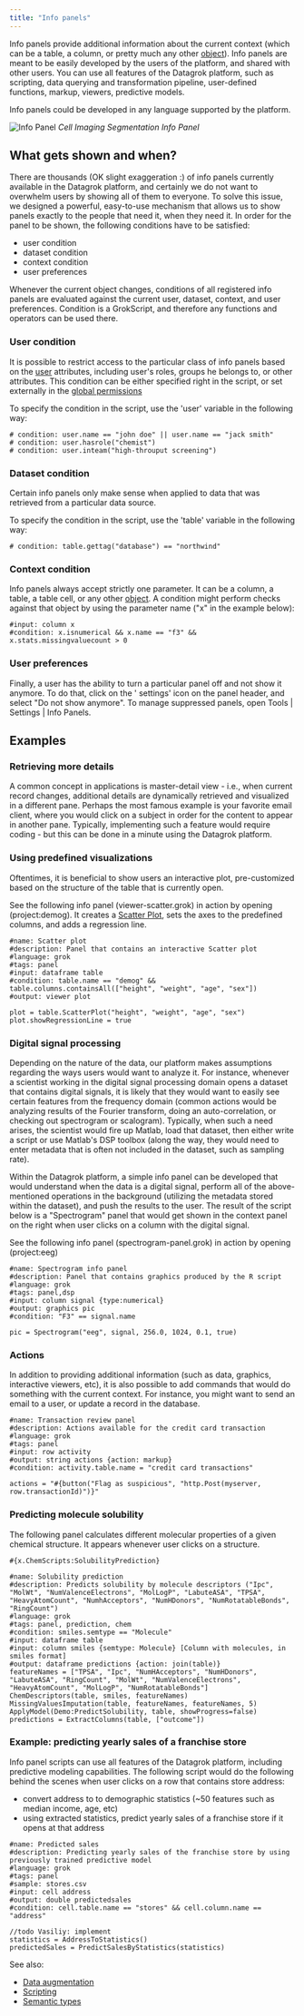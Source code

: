 ```yaml
---
title: "Info panels"
---
```


Info panels provide additional information about the current context (which can be a table, a column, or pretty much any
other [object](../concepts/objects.md)). Info panels are meant to be easily developed by the users of the platform, and
shared with other users. You can use all features of the Datagrok platform, such as scripting, data querying and
transformation pipeline, user-defined functions, markup, viewers, predictive models.

Info panels could be developed in any language supported by the platform.

![Info Panel](cell-imaging-segmentation.png "Cell Imaging Segmentation")
*Cell Imaging Segmentation Info Panel*

## What gets shown and when?

There are thousands (OK slight exaggeration :) of info panels currently available in the Datagrok platform, and
certainly we do not want to overwhelm users by showing all of them to everyone. To solve this issue, we designed a
powerful, easy-to-use mechanism that allows us to show panels exactly to the people that need it, when they need it. In
order for the panel to be shown, the following conditions have to be satisfied:

* user condition
* dataset condition
* context condition
* user preferences

Whenever the current object changes, conditions of all registered info panels are evaluated against the current user,
dataset, context, and user preferences. Condition is a GrokScript, and therefore any functions and operators can be used
there.

### User condition

It is possible to restrict access to the particular class of info panels based on the [user](../govern/user.md)
attributes, including user's roles, groups he belongs to, or other attributes. This condition can be either specified
right in the script, or set externally in the [global permissions](../govern/global-permissions.md)

To specify the condition in the script, use the 'user' variable in the following way:

```
# condition: user.name == "john doe" || user.name == "jack smith"
# condition: user.hasrole("chemist")
# condition: user.inteam("high-throuput screening")
```

### Dataset condition

Certain info panels only make sense when applied to data that was retrieved from a particular data source.

To specify the condition in the script, use the 'table' variable in the following way:

```
# condition: table.gettag("database") == "northwind"
```

### Context condition

Info panels always accept strictly one parameter. It can be a column, a table, a table cell, or any
other [object](../concepts/objects.md). A condition might perform checks against that object by using the parameter
name ("x" in the example below):

```
#input: column x
#condition: x.isnumerical && x.name == "f3" && x.stats.missingvaluecount > 0
```

### User preferences

Finally, a user has the ability to turn a particular panel off and not show it anymore. To do that, click on the '
settings' icon on the panel header, and select "Do not show anymore". To manage suppressed panels, open Tools | Settings
| Info Panels.

## Examples

### Retrieving more details

A common concept in applications is master-detail view - i.e., when current record changes, additional details are
dynamically retrieved and visualized in a different pane. Perhaps the most famous example is your favorite email client,
where you would click on a subject in order for the content to appear in another pane. Typically, implementing such a
feature would require coding - but this can be done in a minute using the Datagrok platform.

### Using predefined visualizations

Oftentimes, it is beneficial to show users an interactive plot, pre-customized based on the structure of the table that
is currently open.

See the following info panel (viewer-scatter.grok) in action by opening (project:demog). It creates
a [Scatter Plot](../visualize/viewers/scatter-plot.md), sets the axes to the predefined columns, and adds a regression
line.

```
#name: Scatter plot
#description: Panel that contains an interactive Scatter plot
#language: grok
#tags: panel
#input: dataframe table
#condition: table.name == "demog" && table.columns.containsAll(["height", "weight", "age", "sex"])
#output: viewer plot

plot = table.ScatterPlot("height", "weight", "age", "sex")
plot.showRegressionLine = true
```

### Digital signal processing

Depending on the nature of the data, our platform makes assumptions regarding the ways users would want to analyze it.
For instance, whenever a scientist working in the digital signal processing domain opens a dataset that contains digital
signals, it is likely that they would want to easily see certain features from the frequency domain
(common actions would be analyzing results of the Fourier transform, doing an auto-correlation, or checking out
spectrogram or scalogram). Typically, when such a need arises, the scientist would fire up Matlab, load that dataset,
then either write a script or use Matlab's DSP toolbox (along the way, they would need to enter metadata that is often
not included in the dataset, such as sampling rate).

Within the Datagrok platform, a simple info panel can be developed that would understand when the data is a digital
signal, perform all of the above-mentioned operations in the background (utilizing the metadata stored within the
dataset), and push the results to the user. The result of the script below is a "Spectrogram" panel that would get shown
in the context panel on the right when user clicks on a column with the digital signal.

See the following info panel (spectrogram-panel.grok) in action by opening (project:eeg)

```
#name: Spectrogram info panel
#description: Panel that contains graphics produced by the R script
#language: grok
#tags: panel,dsp
#input: column signal {type:numerical}
#output: graphics pic
#condition: "F3" == signal.name

pic = Spectrogram("eeg", signal, 256.0, 1024, 0.1, true)
```

### Actions

In addition to providing additional information (such as data, graphics, interactive viewers, etc), it is also possible
to add commands that would do something with the current context. For instance, you might want to send an email to a
user, or update a record in the database.

```
#name: Transaction review panel
#description: Actions available for the credit card transaction
#language: grok
#tags: panel
#input: row activity
#output: string actions {action: markup}
#condition: activity.table.name = "credit card transactions"

actions = "#{button("Flag as suspicious", "http.Post(myserver, row.transactionId)")}"
```

### Predicting molecule solubility

The following panel calculates different molecular properties of a given chemical structure. It appears whenever user
clicks on a structure.

`#{x.ChemScripts:SolubilityPrediction}`

```
#name: Solubility prediction
#description: Predicts solubility by molecule descriptors ("Ipc", "MolWt", "NumValenceElectrons", "MolLogP", "LabuteASA", "TPSA", "HeavyAtomCount", "NumhAcceptors", "NumHDonors", "NumRotatableBonds", "RingCount")
#language: grok
#tags: panel, prediction, chem
#condition: smiles.semtype == "Molecule"
#input: dataframe table
#input: column smiles {semtype: Molecule} [Column with molecules, in smiles format]
#output: dataframe predictions {action: join(table)}
featureNames = ["TPSA", "Ipc", "NumHAcceptors", "NumHDonors", "LabuteASA", "RingCount", "MolWt", "NumValenceElectrons", "HeavyAtomCount", "MolLogP", "NumRotatableBonds"]
ChemDescriptors(table, smiles, featureNames)
MissingValuesImputation(table, featureNames, featureNames, 5)
ApplyModel(Demo:PredictSolubility, table, showProgress=false)
predictions = ExtractColumns(table, ["outcome"])
```

### Example: predicting yearly sales of a franchise store

Info panel scripts can use all features of the Datagrok platform, including predictive modeling capabilities. The
following script would do the following behind the scenes when user clicks on a row that contains store address:

* convert address to to demographic statistics (~50 features such as median income, age, etc)
* using extracted statistics, predict yearly sales of a franchise store if it opens at that address

```
#name: Predicted sales
#description: Predicting yearly sales of the franchise store by using previously trained predictive model
#language: grok
#tags: panel
#sample: stores.csv
#input: cell address
#output: double predictedsales
#condition: cell.table.name == "stores" && cell.column.name == "address"

//todo Vasiliy: implement
statistics = AddressToStatistics()
predictedSales = PredictSalesByStatistics(statistics)
```

See also:

* [Data augmentation](data-augmentation.md)
* [Scripting](../compute/scripting.md)
* [Semantic types](semantic-types.md)
